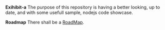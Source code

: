 **Exihibit-a**
The purpose of this repository is having a better looking, up to date, and with some usefull sample, nodejs code showcase.


**Roadmap**
There shall be a [RoadMap](https://trello.com/b/iIlDnQx2/kanban).
